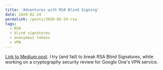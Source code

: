 ```yaml
---
title: 'Adventures with RSA Blind Signing'
date: 2020-02-24
permalink: /posts/2020-02-24-rsa
tags:
  - RSA
  - blind signatures
  - anonymous tokens
  - VPN
---
```


[Link to Medium post](https://cathieyun.medium.com/adventures-with-rsa-blind-signing-397035585121). I try (and fail) to break RSA Blind Signatures, while working on a cryptography security review for Google One's VPN service.